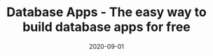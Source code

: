 ---
title: "Database Apps - The easy way to build database apps for free"
description: "Budibase is the quick and easier way to build the best database apps. Simply add and manage your data with just a few clicks, or upload from a CSV"
type: design
layout: single
date: 2020-09-01
---